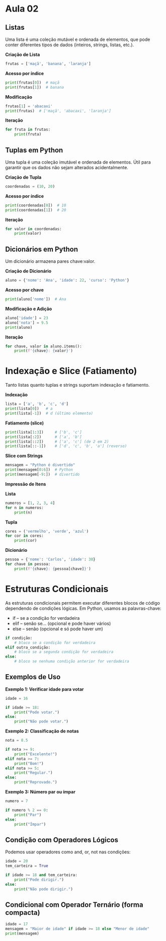 # Aula 02

## Listas

Uma lista é uma coleção mutável e ordenada de elementos, que pode conter diferentes tipos de dados (inteiros, strings, listas, etc.).

**Criação de Lista**
```python
frutas = ['maçã', 'banana', 'laranja']
```

**Acesso por índice**
```python
print(frutas[0])  # maçã
print(frutas[1])  # banana
```

**Modificação**
```python
frutas[1] = 'abacaxi'
print(frutas)  # ['maçã', 'abacaxi', 'laranja']
```

**Iteração**
```python
for fruta in frutas:
    print(fruta)
```

## Tuplas em Python

Uma tupla é uma coleção imutável e ordenada de elementos. Útil para garantir que os dados não sejam alterados acidentalmente.

**Criação de Tupla**
```python
coordenadas = (10, 20)
```

**Acesso por índice**
```python
print(coordenadas[0])  # 10
print(coordenadas[1])  # 20
```

**Iteração**
```python
for valor in coordenadas:
    print(valor)
```

## Dicionários em Python

Um dicionário armazena pares chave:valor.

**Criação de Dicionário**
```python
aluno = {'nome': 'Ana', 'idade': 22, 'curso': 'Python'}
```

**Acesso por chave**
```python
print(aluno['nome'])  # Ana
```

**Modificação e Adição**
```python
aluno['idade'] = 23
aluno['nota'] = 9.5
print(aluno)
```

**Iteração**
```python
for chave, valor in aluno.items():
    print(f'{chave}: {valor}')
```

# Indexação e Slice (Fatiamento)

Tanto listas quanto tuplas e strings suportam indexação e fatiamento.

**Indexação**
```python
lista = ['a', 'b', 'c', 'd']
print(lista[0])   # a
print(lista[-1])  # d (último elemento)
```

**Fatiamento (slice)**
```python
print(lista[1:3])     # ['b', 'c']
print(lista[:2])      # ['a', 'b']
print(lista[::2])     # ['a', 'c'] (de 2 em 2)
print(lista[::-1])    # ['d', 'c', 'b', 'a'] (reverso)
```

**Slice com Strings**
```python
mensagem = "Python é divertido"
print(mensagem[0:6])  # Python
print(mensagem[-9:])  # divertido
```

**Impressão de Itens**

**Lista**
```python
numeros = [1, 2, 3, 4]
for n in numeros:
    print(n)
```

**Tupla**
```python
cores = ('vermelho', 'verde', 'azul')
for cor in cores:
    print(cor)
```

**Dicionário**
```python
pessoa = {'nome': 'Carlos', 'idade': 30}
for chave in pessoa:
    print(f'{chave}: {pessoa[chave]}')
```

# Estruturas Condicionais

As estruturas condicionais permitem executar diferentes blocos de código dependendo de condições lógicas. Em Python, usamos as palavras-chave:

- if – se a condição for verdadeira
- elif – senão se... (opcional e pode haver vários)
- else – senão (opcional e só pode haver um)

```python
if condição:
    # bloco se a condição for verdadeira
elif outra_condição:
    # bloco se a segunda condição for verdadeira
else:
    # bloco se nenhuma condição anterior for verdadeira
```

## Exemplos de Uso

**Exemplo 1: Verificar idade para votar**
```python
idade = 16

if idade >= 18:
    print("Pode votar.")
else:
    print("Não pode votar.")
```

**Exemplo 2: Classificação de notas**
```python
nota = 8.5

if nota >= 9:
    print("Excelente!")
elif nota >= 7:
    print("Bom!")
elif nota >= 5:
    print("Regular.")
else:
    print("Reprovado.")
```

**Exemplo 3: Número par ou ímpar**
```python
numero = 7

if numero % 2 == 0:
    print("Par")
else:
    print("Ímpar")
```

## Condição com Operadores Lógicos

Podemos usar operadores como and, or, not nas condições:
```python
idade = 20
tem_carteira = True

if idade >= 18 and tem_carteira:
    print("Pode dirigir.")
else:
    print("Não pode dirigir.")
```

## Condicional com Operador Ternário (forma compacta)
```python
idade = 17
mensagem = "Maior de idade" if idade >= 18 else "Menor de idade"
print(mensagem)
```

